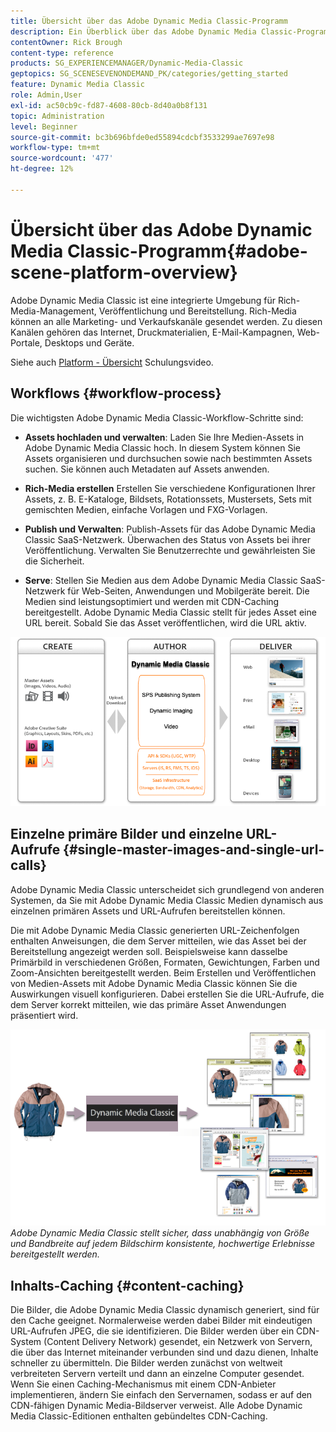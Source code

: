 ```yaml
---
title: Übersicht über das Adobe Dynamic Media Classic-Programm
description: Ein Überblick über das Adobe Dynamic Media Classic-Programm und den gesamten Workflow-Prozess.
contentOwner: Rick Brough
content-type: reference
products: SG_EXPERIENCEMANAGER/Dynamic-Media-Classic
geptopics: SG_SCENESEVENONDEMAND_PK/categories/getting_started
feature: Dynamic Media Classic
role: Admin,User
exl-id: ac50cb9c-fd87-4608-80cb-8d40a0b8f131
topic: Administration
level: Beginner
source-git-commit: bc3b696bfde0ed55894cdcbf3533299ae7697e98
workflow-type: tm+mt
source-wordcount: '477'
ht-degree: 12%

---
```


# Übersicht über das Adobe Dynamic Media Classic-Programm{#adobe-scene-platform-overview}

Adobe Dynamic Media Classic ist eine integrierte Umgebung für Rich-Media-Management, Veröffentlichung und Bereitstellung. Rich-Media können an alle Marketing- und Verkaufskanäle gesendet werden. Zu diesen Kanälen gehören das Internet, Druckmaterialien, E-Mail-Kampagnen, Web-Portale, Desktops und Geräte.

Siehe auch [Platform - Übersicht](https://s7d5.scene7.com/s7viewers/html5/VideoViewer.html?videoserverurl=https://s7d5.scene7.com/is/content/&amp;emailurl=https://s7d5.scene7.com/s7/emailFriend&amp;serverUrl=https://s7d5.scene7.com/is/image/&amp;config=Scene7SharedAssets/Universal_HTML5_Video&amp;contenturl=https://s7d5.scene7.com/skins/&amp;asset=S7tutorials/572_Platform%20Overview_converted%20renamed_Getting%20Started-AVS) Schulungsvideo.

## Workflows {#workflow-process}

Die wichtigsten Adobe Dynamic Media Classic-Workflow-Schritte sind:

* **Assets hochladen und verwalten**: Laden Sie Ihre Medien-Assets in Adobe Dynamic Media Classic hoch. In diesem System können Sie Assets organisieren und durchsuchen sowie nach bestimmten Assets suchen. Sie können auch Metadaten auf Assets anwenden.

* **Rich-Media erstellen** Erstellen Sie verschiedene Konfigurationen Ihrer Assets, z. B. E-Kataloge, Bildsets, Rotationssets, Mustersets, Sets mit gemischten Medien, einfache Vorlagen und FXG-Vorlagen.

* **Publish und Verwalten**: Publish-Assets für das Adobe Dynamic Media Classic SaaS-Netzwerk. Überwachen des Status von Assets bei ihrer Veröffentlichung. Verwalten Sie Benutzerrechte und gewährleisten Sie die Sicherheit.

* **Serve**: Stellen Sie Medien aus dem Adobe Dynamic Media Classic SaaS-Netzwerk für Web-Seiten, Anwendungen und Mobilgeräte bereit. Die Medien sind leistungsoptimiert und werden mit CDN-Caching bereitgestellt. Adobe Dynamic Media Classic stellt für jedes Asset eine URL bereit. Sobald Sie das Asset veröffentlichen, wird die URL aktiv.

![Der Adobe Dynamic Media Classic-Workflow-Prozess](/help/using/assets/gs_workflow.png)

## Einzelne primäre Bilder und einzelne URL-Aufrufe {#single-master-images-and-single-url-calls}

Adobe Dynamic Media Classic unterscheidet sich grundlegend von anderen Systemen, da Sie mit Adobe Dynamic Media Classic Medien dynamisch aus einzelnen primären Assets und URL-Aufrufen bereitstellen können.

Die mit Adobe Dynamic Media Classic generierten URL-Zeichenfolgen enthalten Anweisungen, die dem Server mitteilen, wie das Asset bei der Bereitstellung angezeigt werden soll. Beispielsweise kann dasselbe Primärbild in verschiedenen Größen, Formaten, Gewichtungen, Farben und Zoom-Ansichten bereitgestellt werden. Beim Erstellen und Veröffentlichen von Medien-Assets mit Adobe Dynamic Media Classic können Sie die Auswirkungen visuell konfigurieren. Dabei erstellen Sie die URL-Aufrufe, die dem Server korrekt mitteilen, wie das primäre Asset Anwendungen präsentiert wird.

![Adobe Dynamic Media Classic kann dasselbe Primärbild für verschiedene Medien in unterschiedlichen Größen und Formaten bereitstellen.](/help/using/assets/gs_dynamic_publishing.png)
*Adobe Dynamic Media Classic stellt sicher, dass unabhängig von Größe und Bandbreite auf jedem Bildschirm konsistente, hochwertige Erlebnisse bereitgestellt werden.*

## Inhalts-Caching {#content-caching}

Die Bilder, die Adobe Dynamic Media Classic dynamisch generiert, sind für den Cache geeignet. Normalerweise werden dabei Bilder mit eindeutigen URL-Aufrufen JPEG, die sie identifizieren. Die Bilder werden über ein CDN-System (Content Delivery Network) gesendet, ein Netzwerk von Servern, die über das Internet miteinander verbunden sind und dazu dienen, Inhalte schneller zu übermitteln. Die Bilder werden zunächst von weltweit verbreiteten Servern verteilt und dann an einzelne Computer gesendet. Wenn Sie einen Caching-Mechanismus mit einem CDN-Anbieter implementieren, ändern Sie einfach den Servernamen, sodass er auf den CDN-fähigen Dynamic Media-Bildserver verweist. Alle Adobe Dynamic Media Classic-Editionen enthalten gebündeltes CDN-Caching.
